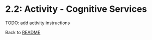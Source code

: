 # 2.2: Activity - Cognitive Services 

TODO: add activity instructions









Back to [README](./0_README.md)